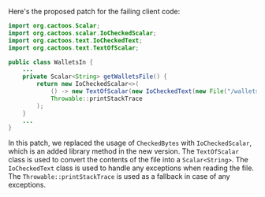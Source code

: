 Here's the proposed patch for the failing client code:

```java
import org.cactoos.Scalar;
import org.cactoos.scalar.IoCheckedScalar;
import org.cactoos.text.IoCheckedText;
import org.cactoos.text.TextOfScalar;

public class WalletsIn {
    ...
    private Scalar<String> getWalletsFile() {
        return new IoCheckedScalar<>(
            () -> new TextOfScalar(new IoCheckedText(new File("/wallets.txt"))).asString(),
            Throwable::printStackTrace
        );
    }
    ...
}
```

In this patch, we replaced the usage of `CheckedBytes` with `IoCheckedScalar`, which is an added library method in the new version. The `TextOfScalar` class is used to convert the contents of the file into a `Scalar<String>`. The `IoCheckedText` class is used to handle any exceptions when reading the file. The `Throwable::printStackTrace` is used as a fallback in case of any exceptions.